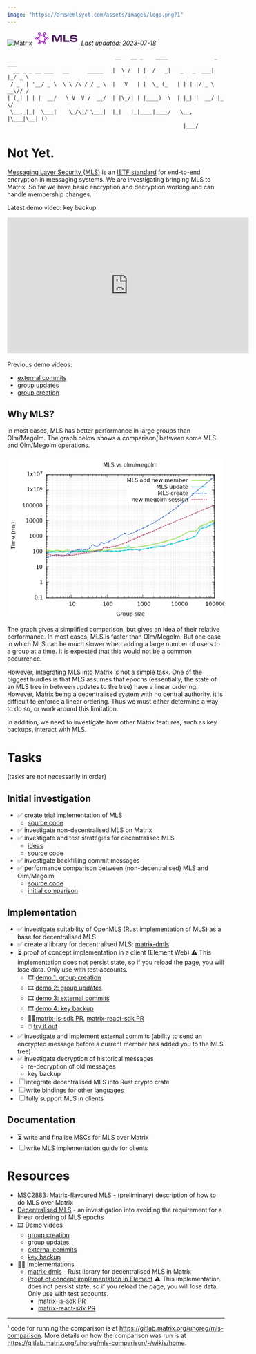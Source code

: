```yaml
---
image: "https://arewemlsyet.com/assets/images/logo.png?1"
---
```

[![Matrix](/assets/images/matrix-logo-white.svg)](https://matrix.org) ![MLS](/assets/mls-logo.png) _Last updated: 2023-07-18_

```
                                   __   __ _    ____               _   ___ 
  __ _ _ __ ___   __      _____   |  \ /  | |  /   _|   _   _  ___| |_/ _ \
 / _` | '__/ _ \  \ \ /\ / / _ \  |   V   | |  \_ (_   | | | |/ _ \ __\// /
| (_| | | |  __/   \ V  V /  __/  | |\_/| | |____)  \  | |_| |  __/ |_  \/ 
 \__,_|_|  \___|    \_/\_/ \___|  |_|   |_|____|____/   \__, |\___|\__| () 
                                                         |___/             
```

# Not Yet.

[Messaging Layer Security (MLS)](https://messaginglayersecurity.rocks/) is an
[IETF standard](https://datatracker.ietf.org/doc/rfc9420/) for end-to-end encryption in messaging systems.  We are
investigating bringing MLS to Matrix.  So far we have basic encryption and
decryption working and can handle membership changes.

Latest demo video: key backup

<iframe title="MLS Element demo - key backup" src="https://scitech.video/videos/embed/dfc73f6f-241c-4a17-a10a-7b1de07afc2a" allowfullscreen="" sandbox="allow-same-origin allow-scripts allow-popups" width="560" height="315" frameborder="0"></iframe>

Previous demo videos:

- [external commits](https://scitech.video/w/6qrj9xGRHfSS3ePYmVpjCo)
- [group updates](https://scitech.video/w/oksixuh4b1LT3cVQoMy1Ac)
- [group creation](https://scitech.video/w/sfMitVx1Zej4Yvvu3fAK5B)

## Why MLS?

In most cases, MLS has better performance in large groups than Olm/Megolm.  The
graph below shows a comparison[¹](#fn1) between some MLS and Olm/Megolm operations.

![Comparison graph](comparison.png)

The graph gives a simplified comparison, but gives an idea of their relative
performance.  In most cases, MLS is faster than Olm/Megolm.  But one case in
which MLS can be much slower when adding a large number of users to a group at
a time.  It is expected that this would not be a common occurrence.

However, integrating MLS into Matrix is not a simple task.  One of the biggest
hurdles is that MLS assumes that epochs (essentially, the state of an MLS tree
in between updates to the tree) have a linear ordering.  However, Matrix being
a decentralised system with no central authority, it is difficult to enforce a
linear ordering.  Thus we must either determine a way to do so, or work around
this limitation.

In addition, we need to investigate how other Matrix features, such as key
backups, interact with MLS.

# Tasks

(tasks are not necessarily in order)

## Initial investigation
- ✅ create trial implementation of MLS
  - [source code](https://gitlab.matrix.org/matrix-org/mls-ts/)
- ✅ investigate non-decentralised MLS on Matrix
- ✅ investigate and test strategies for decentralised MLS
  - [ideas](https://gitlab.matrix.org/matrix-org/mls-ts/-/blob/decentralised2/decentralised.org)
  - [source
    code](https://gitlab.matrix.org/matrix-org/mls-ts/-/tree/decentralised2)
- ✅ investigate backfilling commit messages
- ✅ performance comparison between (non-decentralised) MLS and Olm/Megolm
  - [source code](https://gitlab.matrix.org/uhoreg/mls-comparison)
  - [initial comparison](https://gitlab.matrix.org/uhoreg/mls-comparison/-/wikis/home)

## Implementation
- ✅ investigate suitability of [OpenMLS](https://github.com/openmls/openmls)
  (Rust implementation of MLS) as a base for decentralised MLS
- ✅ create a library for decentralised MLS: [matrix-dmls](https://gitlab.matrix.org/uhoreg/matrix-dmls)
- ⏳ proof of concept implementation in a client (Element Web) ⚠️ This
  implementation does not persist state, so if you reload the page, you will
  lose data.  Only use with test accounts.
  - 🎞️ [demo 1: group creation](https://scitech.video/w/sfMitVx1Zej4Yvvu3fAK5B)
  - 🎞️ [demo 2: group updates](https://scitech.video/w/oksixuh4b1LT3cVQoMy1Ac)
  - 🎞️ [demo 3: external commits](https://scitech.video/w/6qrj9xGRHfSS3ePYmVpjCo)
  - 🎞️ [demo 4: key backup](https://scitech.video/w/tCHKoZbEbhkTFBPBYtKuv1)
  - 🧑‍💻[matrix-js-sdk
    PR](https://github.com/matrix-org/matrix-js-sdk/pull/3306),
    [matrix-react-sdk
    PR](https://github.com/matrix-org/matrix-react-sdk/pull/10669)
  - 🖱️ [try it out](https://element-mls-proof-of-concept.netlify.app)
- ✅ investigate and implement external commits (ability to send an encrypted
  message before a current member has added you to the MLS tree)
- ✅ investigate decryption of historical messages
  - re-decryption of old messages
  - key backup
- ☐ integrate decentralised MLS into Rust crypto crate
- ☐ write bindings for other languages
- ☐ fully support MLS in clients

## Documentation
- ⏳ write and finalise MSCs for MLS over Matrix
- ☐ write MLS implementation guide for clients

# Resources

- [MSC2883](https://github.com/matrix-org/matrix-spec-proposals/pull/2883):
  Matrix-flavoured MLS - (preliminary) description of how to do MLS over Matrix
- [Decentralised
  MLS](https://gitlab.matrix.org/matrix-org/mls-ts/-/blob/decentralised2/decentralised.org) -
  an investigation into avoiding the requirement for a linear ordering of MLS epochs
- 🎞️ Demo videos
  - [group creation](https://scitech.video/w/sfMitVx1Zej4Yvvu3fAK5B)
  - [group updates](https://scitech.video/w/oksixuh4b1LT3cVQoMy1Ac)
  - [external commits](https://scitech.video/w/6qrj9xGRHfSS3ePYmVpjCo)
  - [key backup](https://scitech.video/w/tCHKoZbEbhkTFBPBYtKuv1)
- 🧑‍💻 Implementations
  - [matrix-dmls](https://gitlab.matrix.org/uhoreg/matrix-dmls) - Rust library
    for decentralised MLS in Matrix
  - [Proof of concept implementation in
    Element](https://element-mls-proof-of-concept.netlify.app) ⚠️ This
    implementation does not persist state, so if you reload the page, you will
    lose data.  Only use with test accounts.
    - [matrix-js-sdk PR](https://github.com/matrix-org/matrix-js-sdk/pull/3306)
    - [matrix-react-sdk
      PR](https://github.com/matrix-org/matrix-react-sdk/pull/10669)

-----

<a name="fn1">¹</a> code for running the comparison is at
<https://gitlab.matrix.org/uhoreg/mls-comparison>. More details on how the
comparison was run is at
<https://gitlab.matrix.org/uhoreg/mls-comparison/-/wikis/home>.
